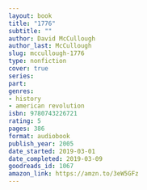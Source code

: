 ```yaml
---
layout: book
title: "1776"
subtitle: ""
author: David McCullough
author_last: McCullough
slug: mccullough-1776
type: nonfiction
cover: true
series: 
part: 
genres:
- history
- american revolution
isbn: 9780743226721
rating: 5
pages: 386
format: audiobook
publish_year: 2005
date_started: 2019-03-01
date_completed: 2019-03-09
goodreads_id: 1067
amazon_link: https://amzn.to/3eW5GFz
---
```

